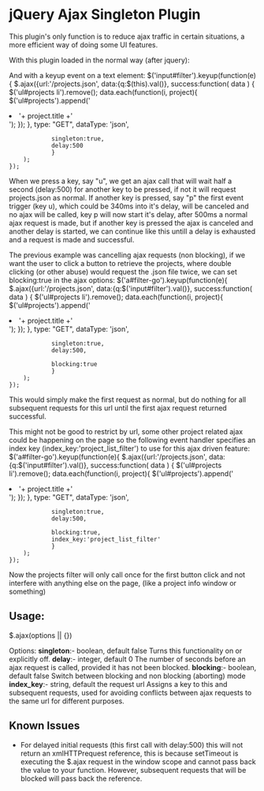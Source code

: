 jQuery Ajax Singleton Plugin
============================

This plugin's only function is to reduce ajax traffic in certain situations, a more efficient way of doing some UI features.

With this plugin loaded in the normal way (after jquery):
	<script src="/javascripts/jquery-ajax_singleton.js" type="text/javascript"></script>

And with a keyup event on a text element:
	$('input#filter').keyup(function(e){
		$.ajax({url:'/projects.json',
				data:{q:$(this).val()},
				success:function( data ) {
					$('ul#projects li').remove();
					data.each(function(i, project){
						$('ul#projects').append('<li>'+ project.title +'</li>');
					});
				},
				type: "GET",
				dataType: 'json',
	
				singleton:true,
				delay:500
				}
		);
	});

When we press a key, say "u", we get an ajax call that will wait half a second (delay:500) for another key to be pressed, if not it will request projects.json as normal. If another key is pressed, say "p" the first event trigger (key u), which could be 340ms into it's delay, will be canceled and no ajax will be called, key p will now start it's delay, after 500ms a normal ajax request is made, but if another key is pressed the ajax is canceled and another delay is started, we can continue like this untill a delay is exhausted and a request is made and successful.

The previous example was cancelling ajax requests (non blocking), if we want the user to click a button to retrieve the projects, where double clicking (or other abuse) would request the .json file twice, we can set blocking:true in the ajax options:
	$('a#filter-go').keyup(function(e){
		$.ajax({url:'/projects.json',
				data:{q:$('input#filter').val()},
				success:function( data ) {
					$('ul#projects li').remove();
					data.each(function(i, project){
						$('ul#projects').append('<li>'+ project.title +'</li>');
					});
				},
				type: "GET",
				dataType: 'json',
	
				singleton:true,
				delay:500,
				
				blocking:true
				}
		);
	});

This would simply make the first request as normal, but do nothing for all subsequent requests for this url until the first ajax request returned successful.

This might not be good to restrict by url, some other project related ajax could be happening on the page so the following event handler specifies an index key (index_key:'project_list_filter') to use for this ajax driven feature:
	$('a#filter-go').keyup(function(e){
		$.ajax({url:'/projects.json',
				data:{q:$('input#filter').val()},
				success:function( data ) {
					$('ul#projects li').remove();
					data.each(function(i, project){
						$('ul#projects').append('<li>'+ project.title +'</li>');
					});
				},
				type: "GET",
				dataType: 'json',
	
				singleton:true,
				delay:500,
				
				blocking:true,
				index_key:'project_list_filter'
				}
		);
	});

Now the projects filter will only call once for the first button click and not interfere with anything else on the page, (like a project info window or something)

Usage:
------

$.ajax(options || {})

Options:
    **singleton**:- boolean, default false
                Turns this functionality on or explicitly off.
    **delay**:- integer, default 0
                The number of seconds before an ajax request is called,
                provided it has not been blocked.
    **blocking**:- boolean, default false
                Switch between blocking and non blocking (aborting) mode
    **index_key**:- string, default the request url
                Assigns a key to this and subsequent requests, used for
                avoiding conflicts between ajax requests to the same url
                for different purposes.

Known Issues
------------
* For delayed initial requests (this first call with delay:500) this will not return an xmlHTTPrequest reference, this is because setTimeout is executing the $.ajax request in the window scope and cannot pass back the value to your function. However, subsequent requests that will be blocked will pass back the reference.

